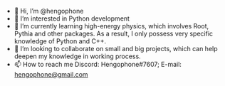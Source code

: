 - 👋 Hi, I’m @hengophone
- 👀 I’m interested in Python development
- 🌱 I’m currently learning high-energy physics, which involves Root, Pythia and other packages. As a result, I only possess very specific knowledge of Python and C++.
- 💞️ I’m looking to collaborate on small and big projects, which can help deepen my knowledge in working process.
- 📫 How to reach me Discord: Hengophone#7607; E-mail: hengophone@gmail.com

<!---
hengophone/hengophone is a ✨ special ✨ repository because its `README.md` (this file) appears on your GitHub profile.
You can click the Preview link to take a look at your changes.
--->

